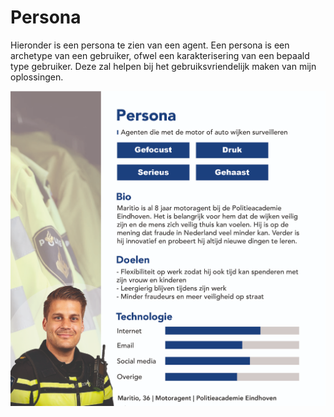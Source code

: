 # Persona

Hieronder is een persona te zien van een agent. Een persona is een archetype van een gebruiker, ofwel een karakterisering van een bepaald type gebruiker. Deze zal helpen bij het gebruiksvriendelijk maken van mijn oplossingen.

![](<../../.gitbook/assets/image (8).png>)

